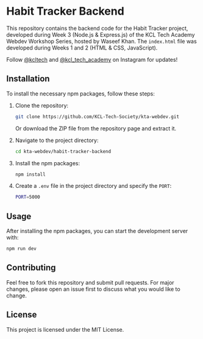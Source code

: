 # Habit Tracker Backend

This repository contains the backend code for the Habit Tracker project, developed during Week 3 (Node.js & Express.js) of the KCL Tech Academy Webdev Workshop Series, hosted by Waseef Khan. The `index.html` file was developed during Weeks 1 and 2 (HTML & CSS, JavaScript).


Follow [@kcltech](https://www.instagram.com/kcltech/) and [@kcl_tech_academy](https://www.instagram.com/kcl_tech_academy/) on Instagram for updates!

## Installation

To install the necessary npm packages, follow these steps:

1. Clone the repository:
    ```bash
    git clone https://github.com/KCL-Tech-Society/kta-webdev.git
    ```
    Or download the ZIP file from the repository page and extract it.

2. Navigate to the project directory:
    ```bash
    cd kta-webdev/habit-tracker-backend
    ```

3. Install the npm packages:
    ```bash
    npm install
    ```

4. Create a `.env` file in the project directory and specify the `PORT`:
    ```bash
    PORT=5000
    ```

## Usage

After installing the npm packages, you can start the development server with:
```bash
npm run dev
```

## Contributing

Feel free to fork this repository and submit pull requests. For major changes, please open an issue first to discuss what you would like to change.

## License

This project is licensed under the MIT License.